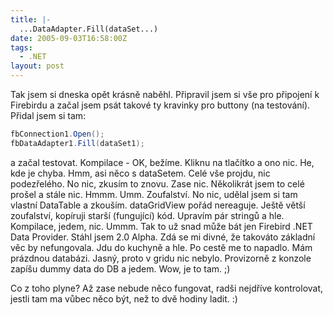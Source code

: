 ```yaml
---
title: |-
  ...DataAdapter.Fill(dataSet...)
date: 2005-09-03T16:58:00Z
tags:
  - .NET
layout: post
---
```

Tak jsem si dneska opět krásně naběhl. Připravil jsem si vše pro připojení k Firebirdu a začal jsem psát takové ty kravinky pro buttony (na testování). Přidal jsem si tam:

```csharp
fbConnection1.Open();
fbDataAdapter1.Fill(dataSet1);
```

a začal testovat. Kompilace - OK, bežíme. Kliknu na tlačítko a ono nic. He, kde je chyba. Hmm, asi něco s dataSetem. Celé vše projdu, nic podezřelého. No nic, zkusím to znovu. Zase nic. Několikrát jsem to celé prošel a stále nic. Hmmm. Umm. Zoufalství. No nic, udělal jsem si tam vlastní DataTable a zkouším. dataGridView pořád nereaguje. Ještě větší zoufalství, kopíruji starší (fungující) kód. Upravím pár stringů a hle. Kompilace, jedem, nic. Ummm. Tak to už snad může bát jen Firebird .NET Data Provider. Stáhl jsem 2.0 Alpha. Zdá se mi divné, že takováto základní věc by nefungovala. Jdu do kuchyně a hle. Po cestě me to napadlo. Mám prázdnou databázi. Jasný, proto v gridu nic nebylo. Provizorně z konzole zapíšu dummy data do DB a jedem. Wow, je to tam. ;)

Co z toho plyne? Až zase nebude něco fungovat, radši nejdříve kontrolovat, jestli tam ma vůbec něco být, než to dvě hodiny ladit. :)